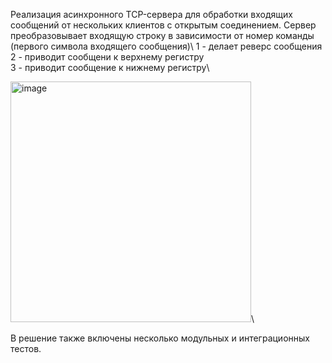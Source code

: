 Реализация асинхронного TCP-сервера для обработки входящих сообщений от нескольких клиентов с открытым соединением. 
Сервер преобразовывает входящую строку в зависимости от номер команды (первого символа входящего сообщения)\\
1 - делает реверс сообщения\
2 - приводит сообщени к верхнему регистру\
3 - приводит сообщение к нижнему регистру\

<img width="385" alt="image" src="https://user-images.githubusercontent.com/14348827/195958951-0847ec45-cf8d-428e-b9fa-23beb7fd11ec.png">\

В решение также включены несколько модульных и интеграционных тестов.
